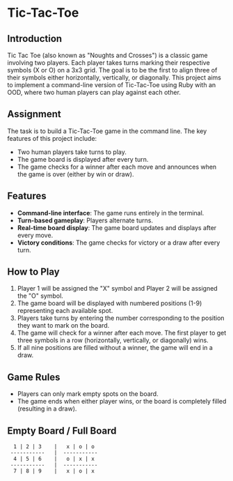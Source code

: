 # Tic-Tac-Toe

## Introduction
Tic Tac Toe (also known as "Noughts and Crosses") is a classic game involving two players. Each player takes turns marking their respective symbols (X or O) on a 3x3 grid. The goal is to be the first to align three of their symbols either horizontally, vertically, or diagonally. This project aims to implement a command-line version of Tic-Tac-Toe using Ruby with an OOD, where two human players can play against each other.

## Assignment
The task is to build a Tic-Tac-Toe game in the command line. The key features of this project include:

- Two human players take turns to play.
- The game board is displayed after every turn.
- The game checks for a winner after each move and announces when the game is over (either by win or draw).

## Features
- **Command-line interface**: The game runs entirely in the terminal.
- **Turn-based gameplay**: Players alternate turns.
- **Real-time board display**: The game board updates and displays after every move.
- **Victory conditions**: The game checks for victory or a draw after every turn.

## How to Play
1. Player 1 will be assigned the "X" symbol and Player 2 will be assigned the "O" symbol.
2. The game board will be displayed with numbered positions (1-9) representing each available spot.
3. Players take turns by entering the number corresponding to the position they want to mark on the board.
4. The game will check for a winner after each move. The first player to get three symbols in a row (horizontally, vertically, or diagonally) wins.
5. If all nine positions are filled without a winner, the game will end in a draw.

## Game Rules
- Players can only mark empty spots on the board.
- The game ends when either player wins, or the board is completely filled (resulting in a draw).

## Empty Board / Full Board

```plaintext
  1 | 2 | 3    |   x | o | o
 -----------   |  -----------
  4 | 5 | 6    |   o | x | x
 -----------   |  -----------
  7 | 8 | 9    |   x | o | x
```